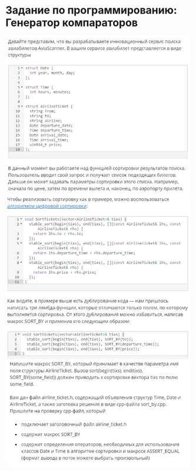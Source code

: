 # Задание по программированию: Генератор компараторов
![image](./../../assets/005.jpg)
![image](./../../assets/006.jpg)
![image](./../../assets/007.jpg)
